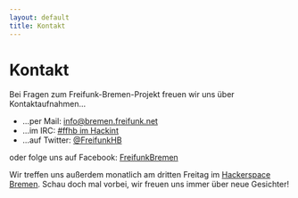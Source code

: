 ```yaml
---
layout: default
title: Kontakt
---
```

Kontakt
=======

Bei Fragen zum Freifunk-Bremen-Projekt freuen wir uns über Kontaktaufnahmen…

* …per Mail: [info@bremen.freifunk.net](mailto:info@bremen.freifunk.net)
* …im IRC: [#ffhb im Hackint](irc://irc.hackint.org/ffhb)
* …auf Twitter: [@FreifunkHB](https://twitter.com/FreifunkHB)

oder folge uns auf Facebook: [FreifunkBremen](https://www.facebook.com/FreifunkBremen)

Wir treffen uns außerdem monatlich am dritten Freitag im [Hackerspace
Bremen](https://www.hackerspace-bremen.de/anfahrt/). Schau doch mal vorbei, wir
freuen uns immer über neue Gesichter!

